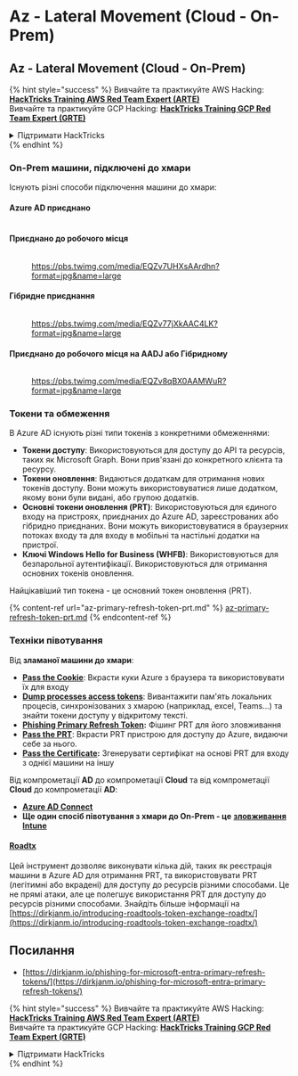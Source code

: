# Az - Lateral Movement (Cloud - On-Prem)

## Az - Lateral Movement (Cloud - On-Prem)

{% hint style="success" %}
Вивчайте та практикуйте AWS Hacking:<img src="../../../.gitbook/assets/image.png" alt="" data-size="line">[**HackTricks Training AWS Red Team Expert (ARTE)**](https://training.hacktricks.xyz/courses/arte)<img src="../../../.gitbook/assets/image.png" alt="" data-size="line">\
Вивчайте та практикуйте GCP Hacking: <img src="../../../.gitbook/assets/image (2).png" alt="" data-size="line">[**HackTricks Training GCP Red Team Expert (GRTE)**<img src="../../../.gitbook/assets/image (2).png" alt="" data-size="line">](https://training.hacktricks.xyz/courses/grte)

<details>

<summary>Підтримати HackTricks</summary>

* Перевірте [**плани підписки**](https://github.com/sponsors/carlospolop)!
* **Приєднуйтесь до** 💬 [**групи Discord**](https://discord.gg/hRep4RUj7f) або [**групи Telegram**](https://t.me/peass) або **слідкуйте** за нами в **Twitter** 🐦 [**@hacktricks\_live**](https://twitter.com/hacktricks\_live)**.**
* **Діліться хакерськими трюками, надсилаючи PR до** [**HackTricks**](https://github.com/carlospolop/hacktricks) та [**HackTricks Cloud**](https://github.com/carlospolop/hacktricks-cloud) репозиторіїв на GitHub.

</details>
{% endhint %}

### On-Prem машини, підключені до хмари

Існують різні способи підключення машини до хмари:

#### Azure AD приєднано

<figure><img src="../../../.gitbook/assets/image (259).png" alt=""><figcaption></figcaption></figure>

#### Приєднано до робочого місця

<figure><img src="../../../.gitbook/assets/image (222).png" alt=""><figcaption><p><a href="https://pbs.twimg.com/media/EQZv7UHXsAArdhn?format=jpg&#x26;name=large">https://pbs.twimg.com/media/EQZv7UHXsAArdhn?format=jpg&#x26;name=large</a></p></figcaption></figure>

#### Гібридне приєднання

<figure><img src="../../../.gitbook/assets/image (178).png" alt=""><figcaption><p><a href="https://pbs.twimg.com/media/EQZv77jXkAAC4LK?format=jpg&#x26;name=large">https://pbs.twimg.com/media/EQZv77jXkAAC4LK?format=jpg&#x26;name=large</a></p></figcaption></figure>

#### Приєднано до робочого місця на AADJ або Гібридному

<figure><img src="../../../.gitbook/assets/image (252).png" alt=""><figcaption><p><a href="https://pbs.twimg.com/media/EQZv8qBX0AAMWuR?format=jpg&#x26;name=large">https://pbs.twimg.com/media/EQZv8qBX0AAMWuR?format=jpg&#x26;name=large</a></p></figcaption></figure>

### Токени та обмеження <a href="#tokens-and-limitations" id="tokens-and-limitations"></a>

В Azure AD існують різні типи токенів з конкретними обмеженнями:

* **Токени доступу**: Використовуються для доступу до API та ресурсів, таких як Microsoft Graph. Вони прив'язані до конкретного клієнта та ресурсу.
* **Токени оновлення**: Видаються додаткам для отримання нових токенів доступу. Вони можуть використовуватися лише додатком, якому вони були видані, або групою додатків.
* **Основні токени оновлення (PRT)**: Використовуються для єдиного входу на пристроях, приєднаних до Azure AD, зареєстрованих або гібридно приєднаних. Вони можуть використовуватися в браузерних потоках входу та для входу в мобільні та настільні додатки на пристрої.
* **Ключі Windows Hello for Business (WHFB)**: Використовуються для безпарольної аутентифікації. Використовуються для отримання основних токенів оновлення.

Найцікавіший тип токена - це основний токен оновлення (PRT).

{% content-ref url="az-primary-refresh-token-prt.md" %}
[az-primary-refresh-token-prt.md](az-primary-refresh-token-prt.md)
{% endcontent-ref %}

### Техніки півотування

Від **зламаної машини до хмари**:

* [**Pass the Cookie**](az-pass-the-cookie.md): Вкрасти куки Azure з браузера та використовувати їх для входу
* [**Dump processes access tokens**](az-processes-memory-access-token.md): Вивантажити пам'ять локальних процесів, синхронізованих з хмарою (наприклад, excel, Teams...) та знайти токени доступу у відкритому тексті.
* [**Phishing Primary Refresh Token**](az-phishing-primary-refresh-token-microsoft-entra.md)**:** Фішинг PRT для його зловживання
* [**Pass the PRT**](pass-the-prt.md): Вкрасти PRT пристрою для доступу до Azure, видаючи себе за нього.
* [**Pass the Certificate**](az-pass-the-certificate.md)**:** Згенерувати сертифікат на основі PRT для входу з однієї машини на іншу

Від компрометації **AD** до компрометації **Cloud** та від компрометації **Cloud** до компрометації **AD**:

* [**Azure AD Connect**](azure-ad-connect-hybrid-identity/)
* **Ще один спосіб півотування з хмари до On-Prem - це** [**зловживання Intune**](../az-services/intune.md)

#### [Roadtx](https://github.com/dirkjanm/ROADtools)

Цей інструмент дозволяє виконувати кілька дій, таких як реєстрація машини в Azure AD для отримання PRT, та використовувати PRT (легітимні або вкрадені) для доступу до ресурсів різними способами. Це не прямі атаки, але це полегшує використання PRT для доступу до ресурсів різними способами. Знайдіть більше інформації на [https://dirkjanm.io/introducing-roadtools-token-exchange-roadtx/](https://dirkjanm.io/introducing-roadtools-token-exchange-roadtx/)

## Посилання

* [https://dirkjanm.io/phishing-for-microsoft-entra-primary-refresh-tokens/](https://dirkjanm.io/phishing-for-microsoft-entra-primary-refresh-tokens/)

{% hint style="success" %}
Вивчайте та практикуйте AWS Hacking:<img src="../../../.gitbook/assets/image.png" alt="" data-size="line">[**HackTricks Training AWS Red Team Expert (ARTE)**](https://training.hacktricks.xyz/courses/arte)<img src="../../../.gitbook/assets/image.png" alt="" data-size="line">\
Вивчайте та практикуйте GCP Hacking: <img src="../../../.gitbook/assets/image (2).png" alt="" data-size="line">[**HackTricks Training GCP Red Team Expert (GRTE)**<img src="../../../.gitbook/assets/image (2).png" alt="" data-size="line">](https://training.hacktricks.xyz/courses/grte)

<details>

<summary>Підтримати HackTricks</summary>

* Перевірте [**плани підписки**](https://github.com/sponsors/carlospolop)!
* **Приєднуйтесь до** 💬 [**групи Discord**](https://discord.gg/hRep4RUj7f) або [**групи Telegram**](https://t.me/peass) або **слідкуйте** за нами в **Twitter** 🐦 [**@hacktricks\_live**](https://twitter.com/hacktricks\_live)**.**
* **Діліться хакерськими трюками, надсилаючи PR до** [**HackTricks**](https://github.com/carlospolop/hacktricks) та [**HackTricks Cloud**](https://github.com/carlospolop/hacktricks-cloud) репозиторіїв на GitHub.

</details>
{% endhint %}
